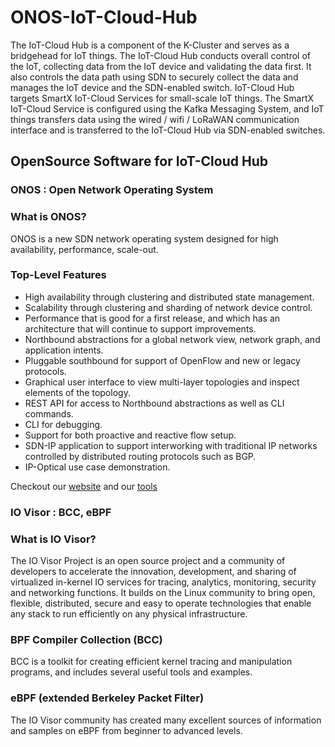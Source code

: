 # ONOS-IoT-Cloud-Hub

The IoT-Cloud Hub is a component of the K-Cluster and serves as a bridgehead for IoT things. The IoT-Cloud Hub conducts overall control of the IoT, collecting data from the IoT device and validating the data first. It also controls the data path using SDN to securely collect the data and manages the IoT device and the SDN-enabled switch. IoT-Cloud Hub targets SmartX IoT-Cloud Services for small-scale IoT things. The SmartX IoT-Cloud Service is configured using the Kafka Messaging System, and IoT things transfers data using the wired / wifi / LoRaWAN communication interface and is transferred to the IoT-Cloud Hub via SDN-enabled switches.


## OpenSource Software for IoT-Cloud Hub

### ONOS : Open Network Operating System

### What is ONOS?
ONOS is a new SDN network operating system designed for high availability,
performance, scale-out.

### Top-Level Features

* High availability through clustering and distributed state management.
* Scalability through clustering and sharding of network device control.
* Performance that is good for a first release, and which has an architecture
  that will continue to support improvements.
* Northbound abstractions for a global network view, network graph, and
  application intents.
* Pluggable southbound for support of OpenFlow and new or legacy protocols.
* Graphical user interface to view multi-layer topologies and inspect elements
  of the topology.
* REST API for access to Northbound abstractions as well as CLI commands.
* CLI for debugging.
* Support for both proactive and reactive flow setup.
* SDN-IP application to support interworking with traditional IP networks
  controlled by distributed routing protocols such as BGP.
* IP-Optical use case demonstration.

Checkout our [website](http://www.onosproject.org) and our
[tools](http://www.onosproject.org/software/#tools)



### IO Visor : BCC, eBPF

### What is IO Visor?
The IO Visor Project is an open source project and a community of developers to accelerate the innovation, development, and sharing of virtualized in-kernel IO services for tracing, analytics, monitoring, security and networking functions. It builds on the Linux community to bring open, flexible, distributed, secure and easy to operate technologies that enable any stack to run efficiently on any physical infrastructure.


### BPF Compiler Collection (BCC)
BCC is a toolkit for creating efficient kernel tracing and manipulation programs, and includes several useful tools and examples.

### eBPF (extended Berkeley Packet Filter)
The IO Visor community has created many excellent sources of information and samples on eBPF from beginner to advanced levels.

